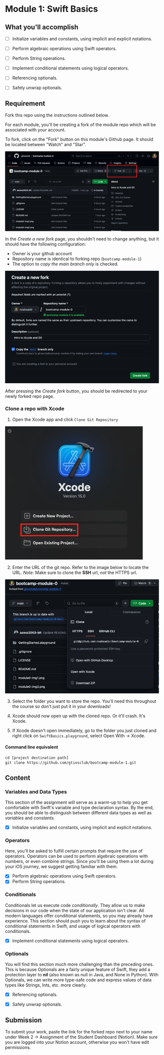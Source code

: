 # Module 1: Swift Basics


## What you'll accomplish

- [ ] Initialize variables and constants, using implicit and explicit notations.
- [ ] Perform algebraic operations using Swift operators.
- [ ] Perform String operations.
- [ ] Implement conditional statements using logical operators.
- [ ] Referencing optionals.
- [ ] Safely unwrap optionals.


## Requirement

Fork this repo using the instructions outlined below.

For each module, you'll be creating a fork of the module repo which will be
associated with your account.

To fork, click on the "Fork" button on this module's Github page.
It should be located between "Watch" and "Star".

![Image highlighting the Fork button on Github.](module0-img1.png)

In the *Create a new fork* page, you shouldn't need to change anything, but
it should have the following configuration:

- Owner is your github account
- Repository name is identical to forking repo (`bootcamp-module-1`)
- The option to *copy the main branch only* is checked.

![Image showing fork creation screen.](module0-img2.png)

After pressing the *Create fork* button, you should be redirected to your
newly forked repo page.

### Clone a repo with Xcode

1. Open the Xcode app and click `Clone Git Repository`

![Image showing Github clone popup within forked repo.](module0-img4.png)

2. Enter the URL of the git repo. Refer to the image below to locate the URL.
   _Note:_ Make sure to clone the **SSH** url, _not_ the HTTPS url.
   
![Image showing Github clone popup within forked repo.](module0-img3.png)

3. Select the folder you want to store the repo. You'll need this throughout
   the course so don't just put it in your downloads!

4. Xcode should now open up with the cloned repo. Or it'll crash. It's Xcode.

5. If Xcode doesn't open immediately, go to the folder you just cloned and right click on `SwiftBasics.playground`, select Open With -> Xcode.

#### Command line equivalent

```
cd [project destination path]
git clone https://github.com/gtiosclub/bootcamp-module-1.git
```

## Content

### Variables and Data Types

This section of the assignment will serve as a warm-up to help you get comfortable with Swift's variable and type declaration syntax. By the end, you should be able to distinguish between different data types as well as *variables* and *constants*.

- [x] Initialize variables and constants, using implicit and explicit notations.

### Operators

Here, you'll be asked to fulfill certain prompts that require the use of operators. Operators can be used to perform algebraic operations with numbers, or even combine strings. Since you'll be using them a lot during your iOS journey, we suggest getting familiar with them.

- [x] Perform algebraic operations using Swift operators.
- [x] Perform String operations.

### Conditionals

Conditionals let us execute code *conditionally*. They allow us to make decisions in our code when the state of our application isn't clear. All modern languages offer conditional statements, so you may already have experience. This section should push you to learn about the syntax of conditional statements in Swift, and usage of logical operators with conditionals.

- [x] Implement conditional statements using logical operators.

### Optionals

You will find this section much more challenging than the preceding ones. This is because Optionals are a fairly unique feature of Swift, they add a protection layer to **nil** (also known as null in Java, and None in Python). With Optionals, we can write more type-safe code and express values of data types like Strings, Ints, etc. more clearly.

- [x] Referencing optionals.
- [x] Safely unwrap optionals.


## Submission

To submit your work, paste the link for the forked repo next to your name under Week 2 &rarr; Assignment of the Student Dashboard (Notion). Make sure you are logged into your Notion account, otherwise you won't have edit permissions.
